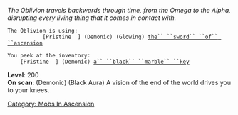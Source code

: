 *The Oblivion travels backwards through time, from the Omega to the
Alpha, disrupting every living thing that it comes in contact with.*

`The Oblivion is using:`  
<wielded>`           [Pristine  ] (Demonic) (Glowing) `[`the`` ``sword`` ``of`` ``ascension`](Sword_Of_Ascension.md "wikilink")

`You peek at the inventory:`  
`    [Pristine  ] (Demonic) `[`a`` ``black`` ``marble`` ``key`](Black_Marble_Key.md "wikilink")

**Level**: 200  
**On scan**: (Demonic) (Black Aura) A vision of the end of the world
drives you to your knees.  

[Category: Mobs In Ascension](Category:_Mobs_In_Ascension "wikilink")
